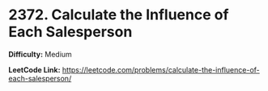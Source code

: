 # 2372. Calculate the Influence of Each Salesperson

**Difficulty:** Medium

**LeetCode Link:** https://leetcode.com/problems/calculate-the-influence-of-each-salesperson/

